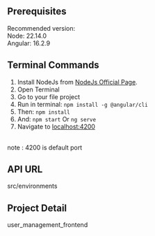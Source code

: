 ## Prerequisites 
Recommended version:
<br />
Node: 22.14.0
<br />
Angular: 16.2.9


## Terminal Commands

1. Install NodeJs from [NodeJs Official Page](https://nodejs.org/en).
2. Open Terminal
3. Go to your file project
4. Run in terminal: ```npm install -g @angular/cli```
5. Then: ```npm install```
6. And: ```npm start``` Or ```ng serve```
7. Navigate to [localhost:4200](localhost:4200)
<br />
note : 4200 is default port

## API URL
src/environments

## Project Detail
user_management_frontend





